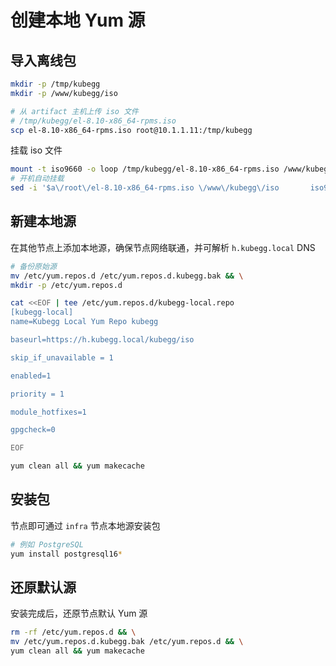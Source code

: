 # 创建本地 Yum 源

## 导入离线包

```bash
mkdir -p /tmp/kubegg
mkdir -p /www/kubegg/iso

# 从 artifact 主机上传 iso 文件
# /tmp/kubegg/el-8.10-x86_64-rpms.iso
scp el-8.10-x86_64-rpms.iso root@10.1.1.11:/tmp/kubegg
```

挂载 iso 文件

```bash
mount -t iso9660 -o loop /tmp/kubegg/el-8.10-x86_64-rpms.iso /www/kubegg/iso
# 开机自动挂载
sed -i '$a\/root\/el-8.10-x86_64-rpms.iso \/www\/kubegg\/iso       iso9660 loop,defaults   0 0\n' /etc/fstab
```

## 新建本地源

在其他节点上添加本地源，确保节点网络联通，并可解析 `h.kubegg.local` DNS

```bash
# 备份原始源
mv /etc/yum.repos.d /etc/yum.repos.d.kubegg.bak && \
mkdir -p /etc/yum.repos.d

cat <<EOF | tee /etc/yum.repos.d/kubegg-local.repo
[kubegg-local]
name=Kubegg Local Yum Repo kubegg

baseurl=https://h.kubegg.local/kubegg/iso

skip_if_unavailable = 1

enabled=1

priority = 1

module_hotfixes=1

gpgcheck=0

EOF
```

```bash
yum clean all && yum makecache
```

## 安装包

节点即可通过 `infra` 节点本地源安装包

```bash
# 例如 PostgreSQL
yum install postgresql16*
```

## 还原默认源

安装完成后，还原节点默认 Yum 源

```bash
rm -rf /etc/yum.repos.d && \
mv /etc/yum.repos.d.kubegg.bak /etc/yum.repos.d && \
yum clean all && yum makecache
```
